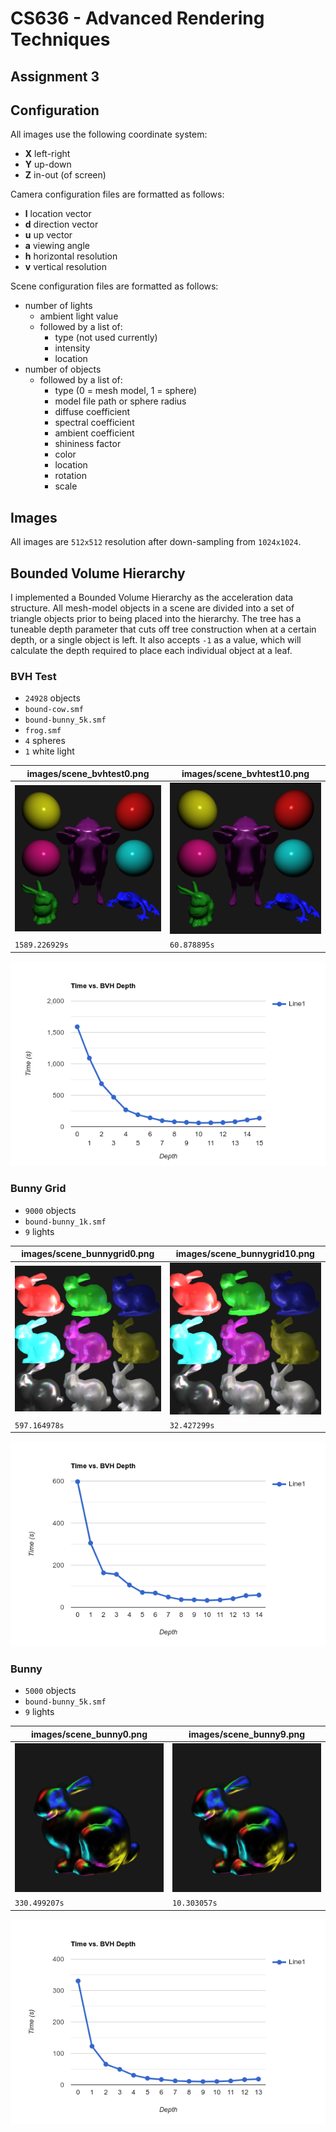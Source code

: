 # CS636 - Advanced Rendering Techniques
## Assignment 3

## Configuration
All images use the following coordinate system:
- **X** left-right
- **Y** up-down
- **Z** in-out (of screen)

Camera configuration files are formatted as follows:
- **l** location vector
- **d** direction vector
- **u** up vector
- **a** viewing angle
- **h** horizontal resolution
- **v** vertical resolution

Scene configuration files are formatted as follows:
- number of lights
    - ambient light value
    - followed by a list of:
        - type (not used currently)
        - intensity
        - location
- number of objects
    - followed by a list of:
        - type (0 = mesh model, 1 = sphere)
        - model file path or sphere radius
        - diffuse coefficient
        - spectral coefficient
        - ambient coefficient
        - shininess factor
        - color
        - location
        - rotation
        - scale

## Images
All images are `512x512` resolution after down-sampling from `1024x1024`.

## Bounded Volume Hierarchy
I implemented a Bounded Volume Hierarchy as the acceleration data structure.
All mesh-model objects in a scene are divided into a set of triangle objects prior to being placed into the hierarchy.
The tree has a tuneable depth parameter that cuts off tree construction when at a certain depth, or a single object is left.
It also accepts `-1` as a value, which will calculate the depth required to place each individual object at a leaf.

### BVH Test
- `24928` objects
- `bound-cow.smf`
- `bound-bunny_5k.smf`
- `frog.smf`
- `4` spheres
- `1` white light

images/scene_bvhtest0.png | images/scene_bvhtest10.png
--- | ---
![](images/scene_bvhtest0.png) | ![](images/scene_bvhtest10.png)
`1589.226929s` | `60.878895s`

![](images/bvhtestline-graph.png)

### Bunny Grid
- `9000` objects
- `bound-bunny_1k.smf`
- `9` lights

images/scene_bunnygrid0.png | images/scene_bunnygrid10.png
--- | ---
![](images/scene_bunnygrid0.png) | ![](images/scene_bunnygrid10.png)
`597.164978s` | `32.427299s`

![](images/bunnygridline-graph.png)

### Bunny
- `5000` objects
- `bound-bunny_5k.smf`
- `9` lights

images/scene_bunny0.png | images/scene_bunny9.png
--- | ---
![](images/scene_bunny0.png) | ![](images/scene_bunny9.png)
`330.499207s` | `10.303057s`

![](images/bunnyline-graph.png)